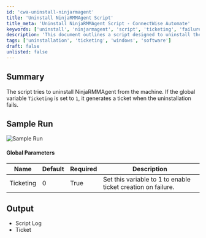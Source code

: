 ```yaml
---
id: 'cwa-uninstall-ninjarmagent'
title: 'Uninstall NinjaRMMAgent Script'
title_meta: 'Uninstall NinjaRMMAgent Script - ConnectWise Automate'
keywords: ['uninstall', 'ninjarmagent', 'script', 'ticketing', 'failure']
description: 'This document outlines a script designed to uninstall the NinjaRMMAgent from a machine. It includes a global parameter for ticketing, which, when enabled, generates a support ticket if the uninstallation process fails. The document also provides a summary of the script functionality and sample run output.'
tags: ['uninstallation', 'ticketing', 'windows', 'software']
draft: false
unlisted: false
---
```

## Summary

The script tries to uninstall NinjaRMMAgent from the machine. If the global variable `Ticketing` is set to `1`, it generates a ticket when the uninstallation fails.

## Sample Run

![Sample Run](5078775/docs/15736070/images/22933112)

#### Global Parameters

| Name      | Default | Required | Description                                              |
|-----------|---------|----------|----------------------------------------------------------|
| Ticketing | 0       | True     | Set this variable to 1 to enable ticket creation on failure. |

## Output

- Script Log
- Ticket

